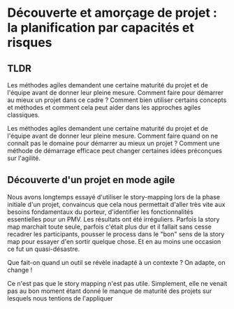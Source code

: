 # Découverte et amorçage de projet : la planification par capacités et risques

## TLDR

Les méthodes agiles demandent une certaine maturité du projet et de l'équipe avant de donner leur pleine mesure. Comment faire pour démarrer au mieux un projet dans ce cadre ? Comment bien utiliser certains concepts et méthodes et comment cela peut aider dans les approches agiles classiques.

Les méthodes agiles demandent une certaine maturité du projet et de l'équipe avant de donner leur pleine mesure. Comment faire quand on ne connaît pas le domaine pour démarrer au mieux un projet ? Comment une méthode de démarrage efficace peut changer certaines idées préconçues sur l'agilité.


## Découverte d'un projet en mode agile

Nous avons longtemps essayé d'utiliser le story-mapping lors de la phase initiale d'un projet, convaincus que cela nous permettait d'aller très vite aux besoins fondamentaux du porteur, d'identifier les fonctionnalités essentielles pour un PMV. Les résultats ont été irréguliers. Parfois la story map marchait toute seule, parfois c'était plus dur et il fallait sans cesse recadrer les participants, pousser le process dans le "bon" sens de la story map pour essayer d'en sortir quelque chose. Et en au moins une occasion ce fut un quasi-désastre.

Que fait-on quand un outil se révèle inadapté à un contexte ? On adapte,  on change !

Ce n'est pas que le story mapping n'est pas utile. Simplement, elle ne venait pas au bon moment étant donné le manque de maturité des projets sur lesquels nous tentions de l'appliquer